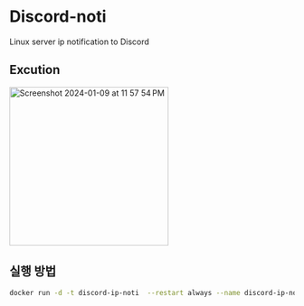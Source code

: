 # Discord-noti
Linux server ip notification to Discord

## Excution
<img width="281" alt="Screenshot 2024-01-09 at 11 57 54 PM" src="https://github.com/je0nh/Discord-noti/assets/145730125/0c8114f4-0e94-44be-aaeb-3c6a0f8940e4">

## 실행 방법
```bash
docker run -d -t discord-ip-noti  --restart always --name discord-ip-noti
```
